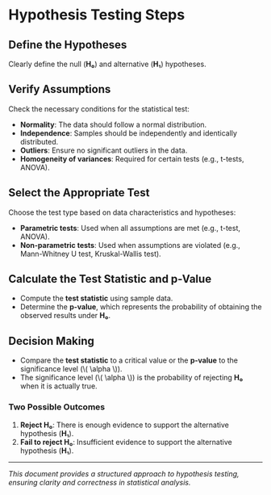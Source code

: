 # Hypothesis Testing Steps

## Define the Hypotheses

Clearly define the null (**H₀**) and alternative (**H₁**) hypotheses.

## Verify Assumptions

Check the necessary conditions for the statistical test:

- **Normality**: The data should follow a normal distribution.
- **Independence**: Samples should be independently and identically distributed.
- **Outliers**: Ensure no significant outliers in the data.
- **Homogeneity of variances**: Required for certain tests (e.g., t-tests, ANOVA).

## Select the Appropriate Test

Choose the test type based on data characteristics and hypotheses:

- **Parametric tests**: Used when all assumptions are met (e.g., t-test, ANOVA).
- **Non-parametric tests**: Used when assumptions are violated (e.g., Mann-Whitney U test, Kruskal-Wallis test).

## Calculate the Test Statistic and p-Value

- Compute the **test statistic** using sample data.
- Determine the **p-value**, which represents the probability of obtaining the observed results under **H₀**.

## Decision Making

- Compare the **test statistic** to a critical value or the **p-value** to the significance level (\\( \\alpha \\)).
- The significance level (\\( \\alpha \\)) is the probability of rejecting **H₀** when it is actually true.

### Two Possible Outcomes

1. **Reject H₀**: There is enough evidence to support the alternative hypothesis (**H₁**).
2. **Fail to reject H₀**: Insufficient evidence to support the alternative hypothesis (**H₁**).

---

*This document provides a structured approach to hypothesis testing, ensuring clarity and correctness in statistical analysis.*
